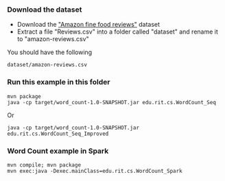 ### Download the dataset
* Download the ["Amazon fine food reviews"](https://www.kaggle.com/snap/amazon-fine-food-reviews/downloads/amazon-fine-food-reviews.zip/2) dataset
* Extract a file "Reviews.csv" into a folder called "dataset" and rename it to "amazon-reviews.csv"

You should have the following
```
dataset/amazon-reviews.csv
``` 

### Run this example in this folder
```
mvn package
java -cp target/word_count-1.0-SNAPSHOT.jar edu.rit.cs.WordCount_Seq
```

Or
```
java -cp target/word_count-1.0-SNAPSHOT.jar edu.rit.cs.WordCount_Seq_Improved
```


### Word Count example in Spark
```
mvn compile; mvn package
mvn exec:java -Dexec.mainClass=edu.rit.cs.WordCount_Spark
```